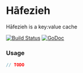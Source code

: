 # Hāfezieh

Hāfezieh is a key:value cache

[![Build Status](https://travis-ci.org/cafebazaar/hafezieh.svg)](https://travis-ci.org/cafebazaar/hafezieh) [![GoDoc](https://godoc.org/github.com/remohammadi/hafezieh?status.svg)](https://godoc.org/github.com/remohammadi/hafezieh)

### Usage

```go
// TODO
```
